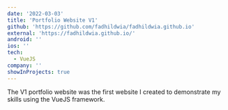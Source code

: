 ```yaml
---
date: '2022-03-03'
title: 'Portfolio Website V1'
github: 'https://github.com/fadhildwia/fadhildwia.github.io'
external: 'https://fadhildwia.github.io/'
android: ''
ios: ''
tech:
  - VueJS
company: ''
showInProjects: true
---
```


The V1 portfolio website was the first website I created to demonstrate my skills using the VueJS framework.
